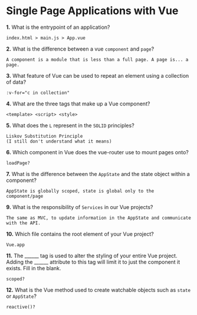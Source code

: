 # Single Page Applications with Vue

**1.** What is the entrypoint of an application?
<!-- enter you answer in the space below -->
```
index.html > main.js > App.vue
```
**2.** What is the difference between a vue `component` and `page`?
<!-- enter you answer in the space below -->
```
A component is a module that is less than a full page. A page is... a page.
```
**3.** What feature of Vue can be used to repeat an element using a collection of data?
<!-- enter you answer in the space below -->
```
:v-for="c in collection"
```
**4.** What are the three tags that make up a Vue component?
<!-- enter you answer in the space below -->
```
<template> <script> <style>
```
**5.** What does the `L` represent in the `SOLID` principles?
<!-- enter you answer in the space below -->
```
Liskov Substitution Principle
(I still don't understand what it means)
```
**6.** Which component in Vue does the vue-router use to mount pages onto?
<!-- enter you answer in the space below -->
```
loadPage?
```
**7.** What is the difference between the `AppState` and the state object within a component?
<!-- enter you answer in the space below -->
```
AppState is globally scoped, state is global only to the component/page
```
**9.** What is the responsibility of `Services` in our Vue projects?
<!-- enter you answer in the space below -->
```
The same as MVC, to update information in the AppState and communicate with the API.
```
**10.** Which file contains the root element of your Vue project?
<!-- enter you answer in the space below -->
```
Vue.app
```
**11.** The ______ tag is used to alter the styling of your entire Vue project.  Adding the ______ attribute to this tag will limit it to just the component it exists.  Fill in the blank.
<!-- enter you answer in the space below -->
```
scoped?
```
**12.** What is the Vue method used to create watchable objects such as `state` or `AppState`?
<!-- enter you answer in the space below -->
```
reactive()?
```